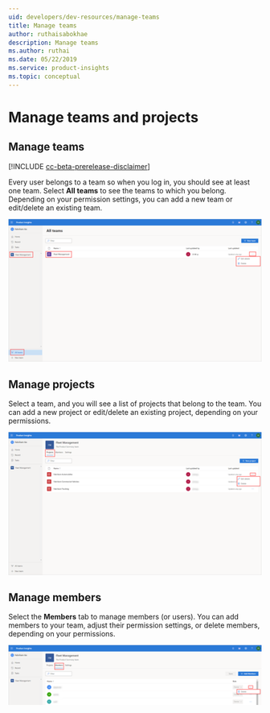 ```yaml
---
uid: developers/dev-resources/manage-teams
title: Manage teams
author: ruthaisabokhae
description: Manage teams
ms.author: ruthai
ms.date: 05/22/2019
ms.service: product-insights
ms.topic: conceptual
---
```


# Manage teams and projects

## Manage teams

[!INCLUDE [cc-beta-prerelease-disclaimer]( includes/cc-beta-prerelease-disclaimer.md)]

Every user belongs to a team so when you log in, you should see at least one team. Select **All teams** to see the teams to which you belong. Depending on your permission settings, you can add a new team or edit/delete an existing team.

![Manage teams](media/Manage-teams.png "Manage teams")

## Manage projects

Select a team, and you will see a list of projects that belong to the team. You can add a new project or edit/delete an existing project, depending on your permissions.

![Manage projects](media/Manage-projects.png "Manage projects")

## Manage members

Select the **Members** tab to manage members (or users). You can add members to your team, adjust their permission settings, or delete members, depending on your permissions.

![Manage members](media/Manage-members.png "Manage members")
